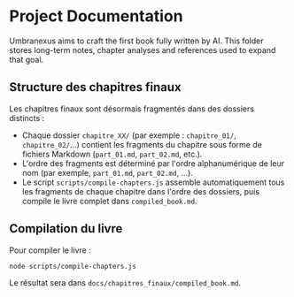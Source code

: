 # Project Documentation

Umbranexus aims to craft the first book fully written by AI. This folder stores
long-term notes, chapter analyses and references used to expand that goal.

## Structure des chapitres finaux

Les chapitres finaux sont désormais fragmentés dans des dossiers distincts :

- Chaque dossier `chapitre_XX/` (par exemple : `chapitre_01/`, `chapitre_02/`...) contient les fragments du chapitre sous forme de fichiers Markdown (`part_01.md`, `part_02.md`, etc.).
- L'ordre des fragments est déterminé par l'ordre alphanumérique de leur nom (par exemple, `part_01.md`, `part_02.md`, ...).
- Le script `scripts/compile-chapters.js` assemble automatiquement tous les fragments de chaque chapitre dans l'ordre des dossiers, puis compile le livre complet dans `compiled_book.md`.

## Compilation du livre

Pour compiler le livre :

```bash
node scripts/compile-chapters.js
```

Le résultat sera dans `docs/chapitres_finaux/compiled_book.md`.
